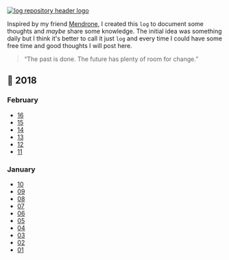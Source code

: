 <a id="home" href="https://github.com/raphaelfabeni/log/"><img src="https://user-images.githubusercontent.com/1345662/34655932-03733730-f3f9-11e7-8f71-4ef7f7ca147c.jpg" alt="log repository header logo"></a>

Inspired by my friend [Mendrone](https://twitter.com/vhmendrone), I created this `log` to document some thoughts and _maybe_ share some knowledge. The initial idea was something daily but I think it's better to call it just `log` and every time I could have some free time and good thoughts I will post here.

> “The past is done. The future has plenty of room for change.”

## :calendar: 2018

### February

* [16](2018/february/16.md)
* [15](2018/february/15.md)
* [14](2018/february/14.md)
* [13](2018/february/13.md)
* [12](2018/february/12.md)
* [11](2018/february/11.md)

### January

* [10](2018/january/10.md)
* [09](2018/january/09.md)
* [08](2018/january/08.md)
* [07](2018/january/07.md)
* [06](2018/january/06.md)
* [05](2018/january/05.md)
* [04](2018/january/04.md)
* [03](2018/january/03.md)
* [02](2018/january/02.md)
* [01](2018/january/01.md)

